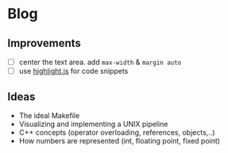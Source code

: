 # Blog

## Improvements
- [ ] center the text area. add `max-width` & `margin auto`
- [ ] use [highlight.js](https://highlightjs.org/usage/) for code snippets

## Ideas
- The ideal Makefile
- Visualizing and implementing a UNIX pipeline
- C++ concepts (operator overloading, references, objects,..)
- How numbers are represented (int, floating point, fixed point)
